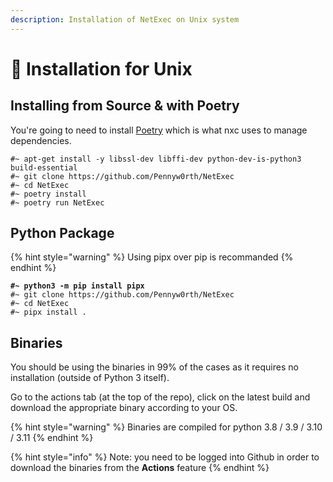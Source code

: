 ```yaml
---
description: Installation of NetExec on Unix system
---
```


# 🐧 Installation for Unix

## Installing from Source & with Poetry

You're going to need to install [Poetry](https://python-poetry.org/docs/#installation) which is what nxc uses to manage dependencies.

```
#~ apt-get install -y libssl-dev libffi-dev python-dev-is-python3 build-essential
#~ git clone https://github.com/Pennyw0rth/NetExec
#~ cd NetExec
#~ poetry install
#~ poetry run NetExec
```

## Python Package

{% hint style="warning" %}
Using pipx over pip is recommanded
{% endhint %}

<pre><code><strong>#~ python3 -m pip install pipx
</strong>#~ git clone https://github.com/Pennyw0rth/NetExec
#~ cd NetExec
#~ pipx install .
</code></pre>

## Binaries

You should be using the binaries in 99% of the cases as it requires no installation (outside of Python 3 itself).

Go to the actions tab (at the top of the repo), click on the latest build and download the appropriate binary according to your OS.

{% hint style="warning" %}
Binaries are compiled for python 3.8 / 3.9 / 3.10 / 3.11
{% endhint %}

{% hint style="info" %}
Note: you need to be logged into Github in order to download the binaries from the **Actions** feature
{% endhint %}
